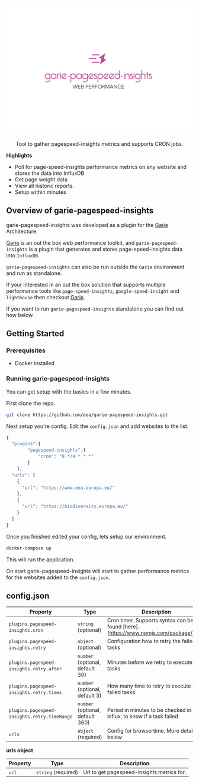 ![reports](./screenshots/garie-pagespeed-insights-logo.png 'Reports')

<p align="center">
  <p align="center">Tool to gather pagespeed-insights metrics and supports CRON jobs.<p>
</p>

**Highlights**

-   Poll for page-speed-insights performance metrics on any website and stores the data into InfluxDB
-   Get page weight data
-   View all historic reports.
-   Setup within minutes

## Overview of garie-pagespeed-insights

garie-pagespeed-insights was developed as a plugin for the [Garie](https://github.com/boyney123/garie) Architecture.

[Garie](https://github.com/boyney123/garie) is an out the box web performance toolkit, and `garie-pagespeed-insights` is a plugin that generates and stores page-speed-insights data into `InfluxDB`.

`garie-pagespeed-insights` can also be run outside the `Garie` environment and run as standalone.

If your interested in an out the box solution that supports multiple performance tools like `page-speed-insights`, `google-speed-insight` and `lighthouse` then checkout [Garie](https://github.com/boyney123/garie).

If you want to run `garie-pagespeed-insights` standalone you can find out how below.

## Getting Started

### Prerequisites

-   Docker installed

### Running garie-pagespeed-insights

You can get setup with the basics in a few minutes.

First clone the repo.

```sh
git clone https://github.com/eea/garie-pagespeed-insights.git
```

Next setup you're config. Edit the `config.json` and add websites to the list.

```javascript
{
  "plugins":{
        "pagespeed-insights":{
            "cron": "0 */4 * * *"
        }
    },
  "urls": [
    {
      "url": "https://www.eea.europa.eu/"
    },
    {
      "url": "https://biodiversity.europa.eu/"
    }
  ]
}
```

Once you finished edited your config, lets setup our environment.

```sh
docker-compose up
```

This will run the application.

On start garie-pagespeed-insights will start to gather performance metrics for the websites added to the `config.json`.

## config.json

| Property | Type                | Description                                                                          |
| -------- | ------------------- | ------------------------------------------------------------------------------------ |
| `plugins.pagespeed-insights.cron`   | `string` (optional) | Cron timer. Supports syntax can be found [here].(https://www.npmjs.com/package/cron) |
| `plugins.pagespeed-insights.retry`   | `object` (optional) | Configuration how to retry the failed tasks |
| `plugins.pagespeed-insights.retry.after`   | `number` (optional, default 30) | Minutes before we retry to execute the tasks |
| `plugins.pagespeed-insights.retry.times`   | `number` (optional, default 3) | How many time to retry to execute the failed tasks |
| `plugins.pagespeed-insights.retry.timeRange`   | `number` (optional, default 360) | Period in minutes to be checked in influx, to know if a task failed |
| `urls`   | `object` (required) | Config for browsertime. More detail below                                            |

**urls object**

| Property | Type                | Description                                |
| -------- | ------------------- | ------------------------------------------ |
| `url`    | `string` (required) | Url to get pagespeed-insights metrics for. |
